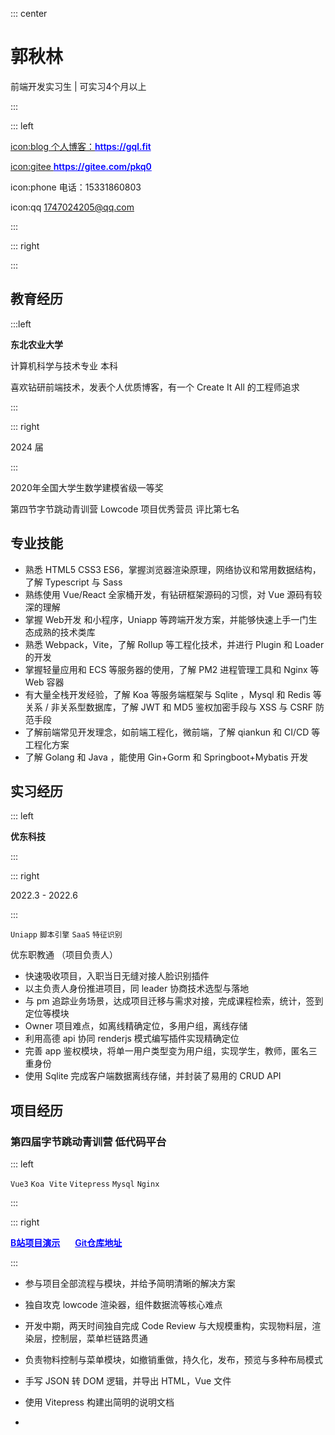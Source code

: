 ::: center

# 郭秋林

前端开发实习生 | 可实习4个月以上

:::

::: left

[icon:blog 个人博客：<a style="color:blue;margin-right:20px;font-weight:600;text-decoration:underline;">https://gql.fit</a>](https://gql.fit)

[icon:gitee <a style="color:blue;margin-right:20px;font-weight:600;text-decoration:underline;">https://gitee.com/pkq0</a>](https://github.com/hua1995116)

icon:phone 电话：15331860803

icon:qq 1747024205@qq.com

:::

::: right

:::

## 教育经历

:::left

**东北农业大学**

计算机科学与技术专业  本科

喜欢钻研前端技术，发表个人优质博客，有一个 Create It All 的工程师追求

:::

::: right

2024 届

:::

2020年全国大学生数学建模省级一等奖

第四节字节跳动青训营 Lowcode 项目优秀营员 评比第七名

## 专业技能

- 熟悉 HTML5 CSS3 ES6，掌握浏览器渲染原理，网络协议和常用数据结构，了解 Typescript 与 Sass
- 熟练使用 Vue/React 全家桶开发，有钻研框架源码的习惯，对 Vue 源码有较深的理解
- 掌握 Web开发 和小程序，Uniapp 等跨端开发方案，并能够快速上手一门生态成熟的技术类库
- 熟悉 Webpack，Vite，了解 Rollup 等工程化技术，并进行 Plugin 和 Loader 的开发
- 掌握轻量应用和 ECS 等服务器的使用，了解 PM2 进程管理工具和 Nginx 等 Web 容器
- 有大量全栈开发经验，了解 Koa 等服务端框架与 Sqlite ，Mysql 和 Redis 等关系 / 非关系型数据库，了解 JWT 和 MD5 鉴权加密手段与 XSS 与 CSRF 防范手段
- 了解前端常见开发理念，如前端工程化，微前端，了解 qiankun 和 CI/CD 等工程化方案
- 了解 Golang 和 Java ，能使用 Gin+Gorm 和 Springboot+Mybatis 开发

## 实习经历

::: left

**优东科技**

:::

::: right

2022.3 - 2022.6

:::

`Uniapp` `脚本引擎` `SaaS` `特征识别`

优东职教通 （项目负责人）

- 快速吸收项目，入职当日无缝对接人脸识别插件
- 以主负责人身份推进项目，同 leader 协商技术选型与落地
- 与 pm 追踪业务场景，达成项目迁移与需求对接，完成课程检索，统计，签到定位等模块
- Owner 项目难点，如离线精确定位，多用户组，离线存储
- 利用高德 api 协同 renderjs 模式编写插件实现精确定位
- 完善 app 鉴权模块，将单一用户类型变为用户组，实现学生，教师，匿名三重身份
- 使用 Sqlite 完成客户端数据离线存储，并封装了易用的 CRUD API

## 项目经历

### 第四届字节跳动青训营 低代码平台

::: left

`Vue3` `Koa`  `Vite` `Vitepress` `Mysql` `Nginx`

:::

::: right

[<a style="color:blue;margin-right:20px;font-weight:600;text-decoration:underline;">B站项目演示</a>](https://www.bilibili.com/video/BV1PG4y1k7Gd/)  [<a style="color:blue;font-weight:600;text-decoration:underline;">Git仓库地址</a>](https://gitee.com/pkq0/lowcode-plantform)

:::

- 参与项目全部流程与模块，并给予简明清晰的解决方案
- 独自攻克 lowcode 渲染器，组件数据流等核心难点
- 开发中期，两天时间独自完成 Code Review 与大规模重构，实现物料层，渲染层，控制层，菜单栏链路贯通
- 负责物料控制与菜单模块，如撤销重做，持久化，发布，预览与多种布局模式
- 手写 JSON 转 DOM 逻辑，并导出 HTML，Vue 文件
- 使用 Vitepress 构建出简明的说明文档


-

